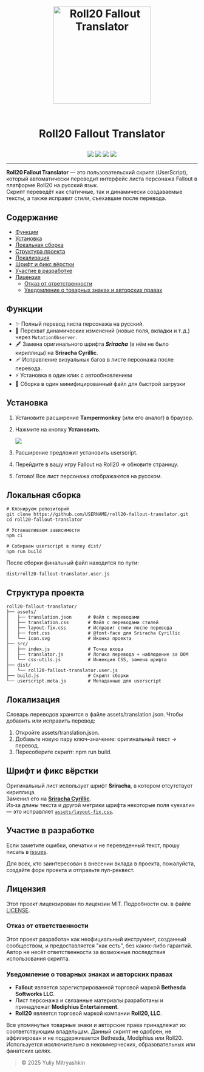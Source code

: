 <h1 align='center'>
  <img src='https://jm1k1.github.io/roll20-fallout-translator/assets/icon.svg' width=256 alt='Roll20 Fallout Translator'>
  <br><br>

  Roll20 Fallout Translator

</h1>


<p align='center'>
  <img src="https://img.shields.io/badge/JavaScript-0A0A0A?style=for-the-badge&logo=JavaScript&logoColor=white"/>
  <img src="https://img.shields.io/badge/Tampermonkey-0A0A0A?style=for-the-badge&logo=tampermonkey&logoColor=white"/>
  <img src="https://img.shields.io/badge/Esbuild-0A0A0A?style=for-the-badge&logo=esbuild&logoColor=white"/>
  <img src="https://img.shields.io/badge/Roll20-0A0A0A?style=for-the-badge&logo=roll20&logoColor=white"/>
</p>

---

**Roll20 Fallout Translator** — это пользовательский скрипт (UserScript), который автоматически переводит интерфейс листа персонажа Fallout в платформе Roll20 на русский язык.\
Скрипт переведёт как статичные, так и динамически создаваемые тексты, а также исправит стили, съехавшие после перевода.

## Содержание

- [Функции](#функции)
- [Установка](#установка)
- [Локальная сборка](#локальная-сборка)
- [Структура проекта](#структура-проекта)
- [Локализация](#локализация)
- [Шрифт и фикс вёрстки](#шрифт-и-фикс-вёрстки)
- [Участие в разработке](#участие-в-разработке)
- [Лицензия](#лицензия)
  - [Отказ от ответственности](#отказ-от-ответственности)
  - [Уведомление о товарных знаках и авторских правах](#уведомление-о-товарных-знаках-и-авторских-правах)

## Функции

- ✨ Полный перевод листа персонажа на русский.
- 🔄 Перехват динамических изменений (новые поля, вкладки и т. д.) через `MutationObserver`.
- 🖋 Замена оригинального шрифта ***Sriracha*** (в нём не было кириллицы) на **Sriracha Cyrillic**.
- 🩹 Исправление визуальных багов в листе персонажа после перевода.
- ⚡ Установка в один клик с автoобновлением
- 📁 Сборка в один минифицированный файл для быстрой загрузки

## Установка

1. Установите расширение **Tampermonkey** (или его аналог) в браузер.
2. Нажмите на кнопку **Установить**.

   [<img src="https://img.shields.io/badge/​Установить-1E811F?style=for-the-badge"/>](https://jm1k1.github.io/roll20-fallout-translator/dist/roll20-fallout-translator.user.js)

3. Расширение предложит установить userscript.
4. Перейдите в вашу игру Fallout на Roll20 ⇒ обновите страницу.
5. Готово! Все лист персонажа отображаются на русском.

## Локальная сборка

```bash\n$
# Клонируем репозиторий
git clone https://github.com/USERNAME/roll20-fallout-translator.git
cd roll20-fallout-translator

# Устанавливаем зависимости
npm ci

# Собираем userscript в папку dist/
npm run build
```

После сборки финальный файл находится по пути:

```
dist/roll20-fallout-translator.user.js
```

## Структура проекта

```
roll20-fallout-translator/
├── assets/
│   ├── translation.json      # Файл с переводами
│   ├── translation.css       # Файл с переводами стилей
│   ├── layout-fix.css        # Исправит стили после перевода
│   ├── font.css              # @font-face для Sriracha Cyrillic
│   └── icon.svg              # Иконка проекта
├── src/
│   ├── index.js              # Точка входа
│   ├── translator.js         # Логика перевода + наблюдение за DOM
│   └── css-utils.js          # Инжекция CSS, замена шрифта
├── dist/
│   └── roll20-fallout-translator.user.js
├── build.js                  # Скрипт сборки
└── userscript.meta.js        # Метаданные для userscript
```

## Локализация

Словарь переводов хранится в файле assets/translation.json. Чтобы добавить или исправить перевод:

1. Откройте assets/translation.json.
2. Добавьте новую пару ключ–значение: оригинальный текст → перевод.
3. Пересоберите скрипт: npm run build.

## Шрифт и фикс вёрстки

Оригинальный лист использует шрифт **Sriracha**, в котором отсутствует кириллица.\
Заменил его на **[Sriracha Cyrillic](https://fonts-online.ru/fonts/sriracha-cyrillic)**.\
Из‑за длины текста и другой метрики шрифта некоторые поля «уехали» — это исправляет [`assets/layout-fix.css`](assets/layout-fix.css).

## Участие в разработке

Если заметите ошибки, опечатки и не переведенный текст, прошу писать в [issues](https://github.com/JM1k1/roll20-fallout-translator/issues).

Для всех, кто заинтересован в внесении вклада в проекта, пожалуйста, создайте форк проекта и отправьте пул-реквест.

## Лицензия

Этот проект лицензирован по лицензии MIT. Подробности см. в файле [LICENSE](LICENSE).

### Отказ от ответственности

Этот проект разработан как неофициальный инструмент, созданный сообществом, и предоставляется "как есть", без каких-либо гарантий. Автор не несёт ответственности за возможные последствия использования скрипта.

### Уведомление о товарных знаках и авторских правах

- **Fallout** является зарегистрированной торговой маркой **Bethesda Softworks LLC**.
- Лист персонажа и связанные материалы разработаны и принадлежат **Modiphius Entertainment**.
- **Roll20** является торговой маркой компании **Roll20, LLC**.

Все упомянутые товарные знаки и авторские права принадлежат их соответствующим владельцам. Данный скрипт не одобрен, не аффилирован и не поддерживается Bethesda, Modiphius или Roll20. Используется исключительно в некоммерческих, образовательных или фанатских целях.

> © 2025 Yuliy Mitryashkin

